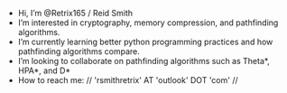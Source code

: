 - Hi, I’m @Retrix165 / Reid Smith
- I’m interested in cryptography, memory compression, and pathfinding algorithms. 
- I’m currently learning better python programming practices and how pathfinding algorithms compare.
- I’m looking to collaborate on pathfinding algorithms such as Theta*, HPA*, and D*
- How to reach me: // 'rsmithretrix' AT 'outlook' DOT 'com' //

<!---
Retrix165/Retrix165 is a ✨ special ✨ repository because its `README.md` (this file) appears on your GitHub profile.
You can click the Preview link to take a look at your changes.
--->
